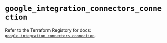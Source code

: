 # `google_integration_connectors_connection`

Refer to the Terraform Registory for docs: [`google_integration_connectors_connection`](https://registry.terraform.io/providers/hashicorp/google-beta/5.26.0/docs/resources/google_integration_connectors_connection).
